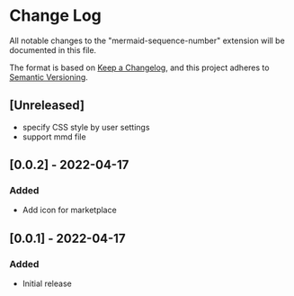 # Change Log

All notable changes to the "mermaid-sequence-number" extension will be documented in this file.

The format is based on [Keep a Changelog](https://keepachangelog.com/en/1.0.0/),
and this project adheres to [Semantic Versioning](https://semver.org/spec/v2.0.0.html).

## [Unreleased]

- specify CSS style by user settings
- support mmd file

## [0.0.2] - 2022-04-17

### Added

- Add icon for marketplace

## [0.0.1] - 2022-04-17

### Added

- Initial release
